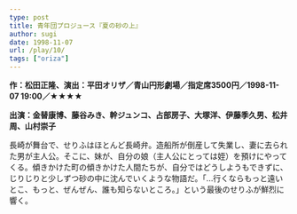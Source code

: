 ```yaml
---
type: post
title: 青年団プロジュース『夏の砂の上』
author: sugi
date: 1998-11-07
url: /play/10/
tags: ["oriza"]
---
```

**作：松田正隆、演出：平田オリザ／青山円形劇場／指定席3500円／1998-11-07 19:00／★★★★**

**出演：金替康博、藤谷みき、幹ジュンコ、占部房子、大塚洋、伊藤季久男、松井周、山村崇子**

長崎が舞台で、せりふはほとんど長崎弁。造船所が倒産して失業し、妻に去られた男が主人公。そこに、妹が、自分の娘（主人公にとっては姪）を預けにやってくる。傾きかけた町の傾きかけた人間たちが、自分ではどうしようもできずに、じりじりと少しずつ砂の中に沈んでいくような物語だ。「...行くならもっと遠いとこ、もっと、ぜんぜん、誰も知らないところ。」という最後のせりふが鮮烈に響く。

